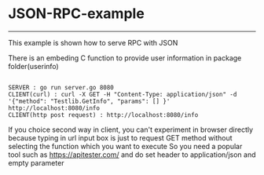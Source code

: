 # JSON-RPC-example
<hr>
This example is shown how to serve RPC with JSON

There is an embeding C function to provide user information in package folder(userinfo)


<pre><code>
SERVER : go run server.go 8080
CLIENT(curl) : curl -X GET -H "Content-Type: application/json" -d '{"method": "Testlib.GetInfo", "params": [] }' http://localhost:8080/info
CLIENT(http post request) : http://localhost:8080/info 
</code></pre>

If you choice second way in client, you can't experiment in browser directly 
because typing in url input box is just to request GET method without selecting the function which you want to execute
So you need a popular tool such as https://apitester.com/ and do set header to application/json and empty parameter



